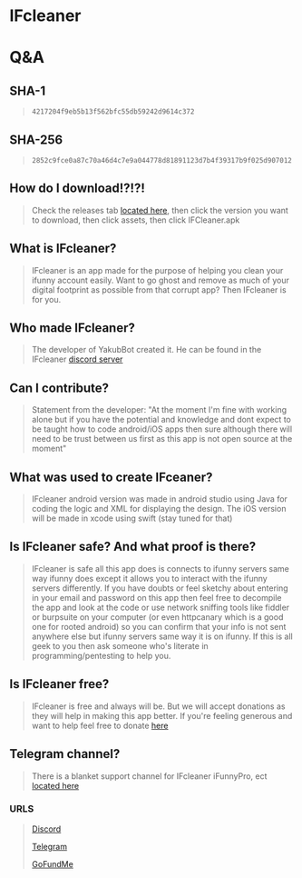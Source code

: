 # IFcleaner

# Q&A

## SHA-1
> `4217204f9eb5b13f562bfc55db59242d9614c372`

## SHA-256
> `2852c9fce0a87c70a46d4c7e9a044778d81891123d7b4f39317b9f025d907012`

## How do I download!?!?!
> Check the releases tab [located here](https://github.com/ifunny-co/ifunny-cleaner/releases), then click the version you want to download, then click assets, then click IFCleaner.apk

## What is IFcleaner?

> IFcleaner is an app made for the purpose of helping you clean your ifunny account easily. Want to go ghost and remove as much of your digital footprint as possible from that corrupt app? Then IFcleaner is for you.

## Who made IFcleaner?

> The developer of YakubBot created it. He can be found in the IFcleaner [discord server](https://discord.gg/fwF3JUHwRD)

## Can I contribute?

> Statement from the developer:
> "At the moment I'm fine with working alone but if you have the potential and knowledge and dont expect to be taught how to code android/iOS apps then sure although there will need to be trust between us first as this app is not open source at the moment"

## What was used to create IFceaner?

> IFcleaner android version was made in android studio using Java for coding the logic and XML for displaying the design. The iOS version will be made in xcode using swift (stay tuned for that)

## Is IFcleaner safe? And what proof is there?

> IFcleaner is safe all this app does is connects to ifunny servers same way ifunny does except it allows you to interact with the ifunny servers differently. If you have doubts or feel sketchy about entering in your email and password on this app then feel free to decompile the app and look at the code or use network sniffing tools like fiddler or burpsuite on your computer (or even httpcanary which is a good one for rooted android) so you can confirm that your info is not sent anywhere else but ifunny servers same way it is on ifunny. If this is all geek to you then ask someone who's literate in programming/pentesting to help you.

## Is IFcleaner free?

> IFcleaner is free and always will be. But we will accept donations as they will help in making this app better. If you're feeling generous and want to help feel free to donate [here](https://gofundme.com/IFcleaner)

## Telegram channel?

> There is a blanket support channel for IFcleaner iFunnyPro, ect [located here](https://t.me/IFProSupport)

### URLS
> [Discord](https://discord.gg/fwF3JUHwRD)
>
> [Telegram](https://t.me/IFProSupport)
>
> [GoFundMe](https://gofundme.com/IFcleaner)
